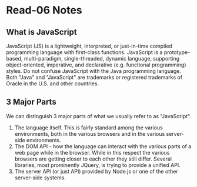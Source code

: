# Read-06 Notes

## What is JavaScript

JavaScript (JS) is a lightweight, interpreted, or just-in-time compiled programming language with first-class functions. JavaScript is a prototype-based, multi-paradigm, single-threaded, dynamic language, supporting object-oriented, imperative, and declarative (e.g. functional programming) styles. Do not confuse JavaScript with the Java programming language. Both "Java" and "JavaScript" are trademarks or registered trademarks of Oracle in the U.S. and other countries.

## 3 Major Parts

We can distinguish 3 major parts of what we usually refer to as "JavaScript".
1.	The language itself. This is fairly standard among the various environments, both in the various browsers and in the various server-side environments.
2.	The DOM API - how the language can interact with the various parts of a web page while in the browser. While in this respect the various browsers are getting closer to each other they still differ. Several libraries, most prominently JQuery, is trying to provide a unified API.
3.	The server API (or just API) provided by Node.js or one of the other server-side systems.
